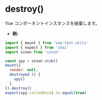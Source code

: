 # destroy()

Vue コンポーネントインスタンスを破棄します。

- **例:**

```js
import { mount } from 'vue-test-utils'
import { expect } from 'chai'
import sinon from 'sinon'

const spy = sinon.stub()
mount({
  render: null,
  destroyed () {
    spy()
  }
}).destroy()
expect(spy.calledOnce).to.equal(true)
```
